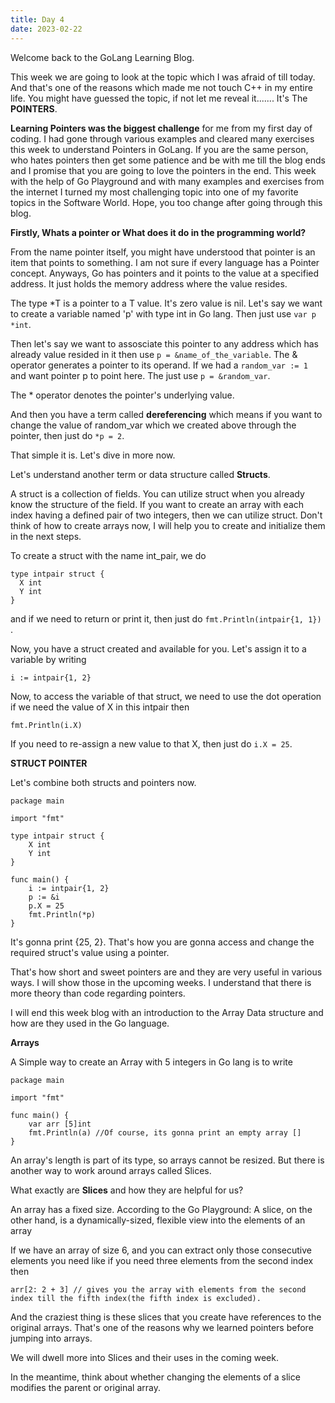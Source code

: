 ```yaml
---
title: Day 4
date: 2023-02-22
---
```


Welcome back to the GoLang Learning Blog. 

This week we are going to look at the topic which I was afraid of till today. And that's one of the reasons which made me not touch C++ in my entire life.
You might have guessed the topic, if not let me reveal it....... It's The **POINTERS**.

**Learning Pointers was the biggest challenge** for me from my first day of coding. I had gone through various examples and cleared many exercises this week to
understand Pointers in GoLang. If you are the same person, who hates pointers then get some patience and be with me till the blog ends and I promise that you
are going to love the pointers in the end. This week with the help of Go Playground and with many examples and exercises from the internet I turned my most
challenging topic into one of my favorite topics in the Software World. Hope, you too change after going through this blog.

**Firstly, Whats a pointer or What does it do in the programming world?**

From the name pointer itself, you might have understood that pointer is an item that points to something. I am not sure if every language has a Pointer concept.
Anyways, Go has pointers and it points to the value at a specified address. It just holds the memory address where the value resides.

The type \*T is a pointer to a T value. It's zero value is nil.
Let's say we want to create a variable named 'p' with type int in Go lang. Then just use ```var p *int```.

Then let's say we want to assosciate this pointer to any address which has already value resided in it then use ```p = &name_of_the_variable```. 
The & operator generates a pointer to its operand. If we had a ```random_var := 1``` and want pointer p to point here. The just use ```p = &random_var```.

The \* operator denotes the pointer's underlying value. 

And then you have a term called **dereferencing** which means if you want to change the value of random_var which we created above through the pointer, then just do 
```*p = 2```.

That simple it is. Let's dive in more now.

Let's understand another term or data structure called **Structs**.

A struct is a collection of fields. You can utilize struct when you already know the structure of the field. If you want to create an array with each index having a 
defined pair of two integers, then we can utilize struct. Don't think of how to create arrays now, I will help you to create and initialize them in the next steps.

To create a struct with the name int_pair, we do 

```
type intpair struct {
  X int
  Y int
}
``` 

and if we need to return or print it, then just do ```fmt.Println(intpair{1, 1})``` .

Now, you have a struct created and available for you. 
Let's assign it to a variable by writing 
```
i := intpair{1, 2}
```
Now, to access the variable of that struct, we need to use the dot operation if we need the value of X in this intpair then 

```
fmt.Println(i.X)
```
If you need to re-assign a new value to that X, then just do ```i.X = 25```.

**STRUCT POINTER**

Let's combine both structs and pointers now. 

```
package main

import "fmt"

type intpair struct {
	X int
	Y int
}

func main() {
	i := intpair{1, 2}
	p := &i
	p.X = 25
	fmt.Println(*p)
}

```
It's gonna print {25, 2}. That's how you are gonna access and change the required struct's value using a pointer.

That's how short and sweet pointers are and they are very useful in various ways. I will show those in the upcoming weeks. I understand that there is more theory than code regarding pointers.

I will end this week blog with an introduction to the Array Data structure and how are they used in the Go language.

**Arrays**

A Simple way to create an Array with 5 integers in Go lang is to write 

```
package main

import "fmt"

func main() {
	var arr [5]int
	fmt.Println(a) //Of course, its gonna print an empty array []
}

```

An array's length is part of its type, so arrays cannot be resized. But there is another way to work around arrays called Slices.

What exactly are **Slices** and how they are helpful for us?

An array has a fixed size. According to the Go Playground: A slice, on the other hand, is a dynamically-sized, flexible view into the elements of an array

If we have an array of size 6, and you can extract only those consecutive elements you need like if you need three elements from the second index then 

```
arr[2: 2 + 3] // gives you the array with elements from the second index till the fifth index(the fifth index is excluded).
```

And the craziest thing is these slices that you create have references to the original arrays. That's one of the reasons why we learned pointers before
jumping into arrays.

We will dwell more into Slices and their uses in the coming week.

In the meantime, think about whether changing the elements of a slice modifies the parent or original array.


